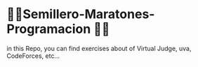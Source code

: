 # 👨‍💻Semillero-Maratones-Programacion 👨‍💻
in this Repo, you can find exercises about of Virtual Judge, uva, CodeForces, etc...
